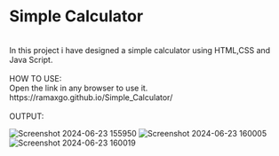 # Simple Calculator
<br>
In this project i have designed a simple calculator using HTML,CSS and Java Script.
<br>
<br>
HOW TO USE:
<br>
Open the link in any browser to use it.
<br>
https://ramaxgo.github.io/Simple_Calculator/
<br>
<br>
OUTPUT:

![Screenshot 2024-06-23 155950](https://github.com/ramaxgo/Simple_Calculator/assets/157969899/c1d30519-77c6-47a5-b064-07ef92ba5e15)
![Screenshot 2024-06-23 160005](https://github.com/ramaxgo/Simple_Calculator/assets/157969899/15e66f15-00f1-4b3b-a5ce-6a72d6aa6180)
![Screenshot 2024-06-23 160019](https://github.com/ramaxgo/Simple_Calculator/assets/157969899/27d1709d-7850-4e43-ad26-0f6c8a1a4f97)

